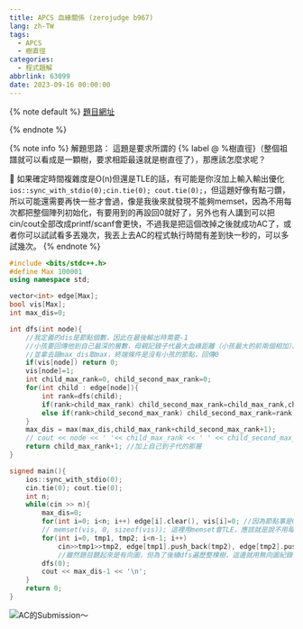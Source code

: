 ```yaml
---
title: APCS 血緣關係 (zerojudge b967)
lang: zh-TW
tags:
  - APCS
  - 樹直徑
categories:
  - 程式題解
abbrlink: 63099
date: 2023-09-16 00:00:00
---
```


{% note default %}
[題目網址](https://zerojudge.tw/ShowProblem?problemid=b967)


{% endnote %}
<!--more-->

{% note info %}
解題思路：
這題是要求所謂的 {% label @ %樹直徑}（整個祖譜就可以看成是一顆樹，要求相距最遠就是樹直徑了），那應該怎麼求呢？

🌟 如果確定時間複雜度是O(n)但還是TLE的話，有可能是你沒加上輸入輸出優化`ios::sync_with_stdio(0);cin.tie(0); cout.tie(0);`，但這題好像有點刁鑽，所以可能還需要再快一些才會過，像是我後來就發現不能夠memset，因為不用每次都把整個陣列初始化，有要用到的再設回0就好了，另外也有人講到可以把cin/cout全部改成printf/scanf會更快，不過我是把這個改掉之後就成功AC了，或者你可以試試看多丟幾次，我丟上去AC的程式執行時間有差到快一秒的，可以多試幾次。
{% endnote %}

```c++ APCS 血緣關係
#include <bits/stdc++.h>
#define Max 100001
using namespace std;

vector<int> edge[Max];
bool vis[Max];
int max_dis=0;

int dfs(int node){
    //我定義的dis是節點個數，因此在最後輸出時需要-1
    //小孩要回傳他到自己最深的層數，母親記錄子代最大血緣距離（小孩最大的前兩個相加）、自己到最深的距離(最深距離+1)
    //並拿去跟max_dis取max，終端條件是沒有小孩的節點，回傳0
    if(vis[node]) return 0;
    vis[node]=1;
    int child_max_rank=0, child_second_max_rank=0;
    for(int child : edge[node]){
        int rank=dfs(child);
        if(rank>child_max_rank) child_second_max_rank=child_max_rank,child_max_rank=rank;
        else if(rank>child_second_max_rank) child_second_max_rank=rank;
    }
    max_dis = max(max_dis,child_max_rank+child_second_max_rank+1);
    // cout << node << ' '<< child_max_rank << ' ' << child_second_max_rank << ' ' << max_dis << '\n';
    return child_max_rank+1; //加上自己到子代的那層
}

signed main(){
    ios::sync_with_stdio(0);
    cin.tie(0); cout.tie(0);
    int n;
    while(cin >> n){
        max_dis=0;
        for(int i=0; i<n; i++) edge[i].clear(), vis[i]=0; //因為節點事是0~n所以是<n而不是<n-1
        // memset(vis, 0, sizeof(vis)); 這裡用memset會TLE，應該就是說不用每次都把100001個都改掉
        for(int i=0, tmp1, tmp2; i<n-1; i++)
            cin>>tmp1>>tmp2, edge[tmp1].push_back(tmp2), edge[tmp2].push_back(tmp1);
            //雖然題目聽起來是有向圖，但為了後續dfs遍歷整棵樹，這邊就用無向圖紀錄，之後再定向即可
        dfs(0);
        cout << max_dis-1 << '\n';
    }
    return 0;
}
```

![AC的Submission～](https://i.imgur.com/mj7e6IY.png)
